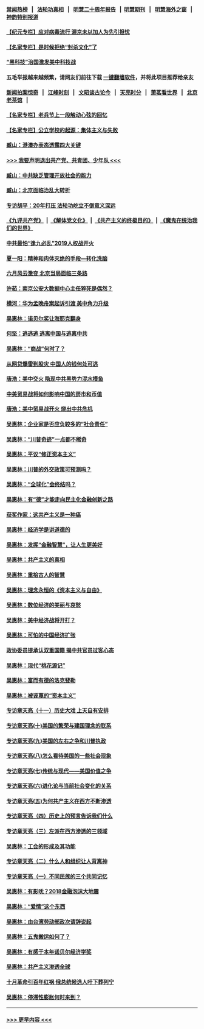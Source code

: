 #### [禁闻热榜](热点新闻.md?=0)  &nbsp;&nbsp;|&nbsp;&nbsp; [法轮功真相](https://github.com/gfw-breaker/truth/blob/master/README.md?=0) &nbsp;&nbsp;|&nbsp;&nbsp; [明慧二十周年报告](https://github.com/gfw-breaker/mh-reports/blob/master/README.md?=0) &nbsp;&nbsp;|&nbsp;&nbsp;[明慧期刊](https://github.com/gfw-breaker/mh-qikan) &nbsp;&nbsp;|&nbsp;&nbsp; [明慧海外之窗](https://github.com/gfw-breaker/mh-news/blob/master/README.md?=0) &nbsp;&nbsp;|&nbsp;&nbsp; [神韵特别报道](https://github.com/gfw-breaker/mh-news/blob/master/shenyun.md?=0)
#### [【纪元专栏】应对病毒流行 渥京未以加人为先引担忧](../pages/nsc423/n11875714.md?t=03011931) 
#### [【名家专栏】是时候拒绝“封杀文化”了](../pages/nsc423/n11814093.md?t=03011931) 
#### [“黑科技”治国激发美中科技战](../pages/nsc423/n11638056.md?t=03011931) 
#### 五毛举报越来越频繁，请网友们前往下载 [一键翻墙软件](https://github.com/gfw-breaker/ssr-accounts)，并将此项目推荐给亲友
#### [新闻拍案惊奇](https://github.com/gfw-breaker/banned-news/blob/master/pages/link4.md) &nbsp;&nbsp;|&nbsp;&nbsp; [江峰时刻](https://github.com/gfw-breaker/banned-news/blob/master/pages/link4.md) &nbsp;&nbsp;|&nbsp;&nbsp; [文昭谈古论今](https://github.com/gfw-breaker/banned-news/blob/master/pages/link4.md) &nbsp;&nbsp;|&nbsp;&nbsp; [天亮时分](https://github.com/gfw-breaker/banned-news/blob/master/pages/link4.md) &nbsp;&nbsp;|&nbsp;&nbsp; [萧茗看世界](https://github.com/gfw-breaker/banned-news/blob/master/pages/link4.md) &nbsp;&nbsp;|&nbsp;&nbsp; [北京老茶馆](https://github.com/gfw-breaker/banned-news/blob/master/pages/link4.md) &nbsp;&nbsp;|&nbsp;&nbsp; 
#### [【名家专栏】老兵节上一段触动心弦的回忆](../pages/nsc423/n11646016.md?t=03011931) 
#### [【名家专栏】公立学校的起源：集体主义与失败](../pages/nsc423/n11601833.md?t=03011931) 
#### [臧山：港澳办表态透露四大关键](../pages/nsc423/n11421628.md?t=03011931) 
#### [>>> 我要声明退出共产党、共青团、少年队 <<<](https://github.com/begood0513/goodnews/blob/master/quit/letter.md) 
#### [臧山：中共缺乏管理开放社会的能力](../pages/nsc423/n11407457.md?t=03011931) 
#### [臧山：北京面临治乱大转折](../pages/nsc423/n11406895.md?t=03011931) 
#### [专访胡平：20年打压 法轮功屹立不倒意义深远](../pages/nsc423/n11398800.md?t=03011931) 
#### [《九评共产党》](https://github.com/begood0513/9ping.md/blob/master/README.md) &nbsp;|&nbsp; [《解体党文化》](../../../../jtdwh.md/blob/master/README.md)  &nbsp;|&nbsp; [《共产主义的终极目的》](../../../../gczydzjmd.md/blob/master/README.md) &nbsp;|&nbsp; [《魔鬼在统治我们的世界》](../../../../mgztzwmdsj.md/blob/master/README.md) 
#### [中共最怕“逢九必乱”2019人权战开火](../pages/nsc423/n11385248.md?t=03011931) 
#### [夏一阳：精神和肉体灭绝的手段—转化洗脑](../pages/nsc423/n11368250.md?t=03011931) 
#### [六月风云激变 北京当局面临三条路](../pages/nsc423/n11313668.md?t=03011931) 
#### [许茹：南京公安大数据中心主任猝死是偶然？](../pages/nsc423/n11064744.md?t=03011931) 
#### [横河：华为孟晚舟案起诉引渡 美中角力升级](../pages/nsc423/n11027230.md?t=03011931) 
#### [吴惠林：诺贝尔奖让海耶克翻身](../pages/nsc423/n10890049.md?t=03011931) 
#### [何坚：逃逃逃 逃离中国与逃离中共](../pages/nsc423/n10592891.md?t=03011931) 
#### [吴惠林：“商战”何时了？](../pages/nsc423/n10573558.md?t=03011931) 
#### [从网贷爆雷到股灾 中国人的钱何处可逃](../pages/nsc423/n10572800.md?t=03011931) 
#### [唐浩：美中交火 隐现中共黑势力混水摸鱼](../pages/nsc423/n10544040.md?t=03011931) 
#### [中美贸易战将如何影响中国的房市和币值](../pages/nsc423/n10543697.md?t=03011931) 
#### [唐浩：美中贸易战开火 烧出中共危机](../pages/nsc423/n10540126.md?t=03011931) 
#### [吴惠林：企业家是否应负较多的“社会责任”](../pages/nsc423/n10535022.md?t=03011931) 
#### [吴惠林：“川普奇迹”一点都不稀奇](../pages/nsc423/n10512808.md?t=03011931) 
#### [吴惠林：平议“修正资本主义”](../pages/nsc423/n10495724.md?t=03011931) 
#### [吴惠林：川普的外交政策可预测吗？](../pages/nsc423/n10462387.md?t=03011931) 
#### [吴惠林：“全球化”会终结吗？](../pages/nsc423/n10452838.md?t=03011931) 
#### [吴惠林：有“德”才能走向民主化金融创新之路](../pages/nsc423/n10432292.md?t=03011931) 
#### [获奖作家：这共产主义是一种癌](../pages/nsc423/n10431541.md?t=03011931) 
#### [吴惠林：经济学是讲道德的](../pages/nsc423/n10398014.md?t=03011931) 
#### [吴惠林：发挥“金融智慧”，让人生更美好](../pages/nsc423/n10375019.md?t=03011931) 
#### [吴惠林：共产主义的真相](../pages/nsc423/n10351394.md?t=03011931) 
#### [吴惠林：重拾古人的智慧](../pages/nsc423/n10337691.md?t=03011931) 
#### [吴惠林：理念永恒的《资本主义与自由》](../pages/nsc423/n10316274.md?t=03011931) 
#### [吴惠林：数位经济的美丽与哀愁](../pages/nsc423/n10292946.md?t=03011931) 
#### [吴惠林：美中经济战将开打？](../pages/nsc423/n10258825.md?t=03011931) 
#### [吴惠林：可怕的中国经济扩张](../pages/nsc423/n10219147.md?t=03011931) 
#### [政协委员提承认双重国籍 揭中共官员过客心态](../pages/nsc423/n10208809.md?t=03011931) 
#### [吴惠林：现代“桃花源记”](../pages/nsc423/n10185234.md?t=03011931) 
#### [吴惠林：富而有德的洛克斐勒](../pages/nsc423/n10142264.md?t=03011931) 
#### [吴惠林：被诬蔑的“资本主义”](../pages/nsc423/n10124816.md?t=03011931) 
#### [专访章天亮（十一）历史大戏 上天自有安排](../pages/nsc423/n10094905.md?t=03011931) 
#### [专访章天亮(十)美国的繁荣与建国理念的联系](../pages/nsc423/n10094899.md?t=03011931) 
#### [专访章天亮(九)美国的左右之争和川普执政](../pages/nsc423/n10094889.md?t=03011931) 
#### [专访章天亮(八)怎么看待美国的一些社会现象](../pages/nsc423/n10094857.md?t=03011931) 
#### [专访章天亮(七)传统与现代——美国价值之争](../pages/nsc423/n10093140.md?t=03011931) 
#### [专访章天亮(六)进化论与当前社会变化的关系](../pages/nsc423/n10092036.md?t=03011931) 
#### [专访章天亮(五)为何共产主义在西方不断渗透](../pages/nsc423/n10083620.md?t=03011931) 
#### [专访章天亮（四）历史上的预言告诉我们什么](../pages/nsc423/n10083606.md?t=03011931) 
#### [专访章天亮（三）左派在西方渗透的三领域](../pages/nsc423/n10081115.md?t=03011931) 
#### [吴惠林：工会的形成及其功能](../pages/nsc423/n10080633.md?t=03011931) 
#### [专访章天亮（二）什么人和组织让人背离神](../pages/nsc423/n10076637.md?t=03011931) 
#### [专访章天亮（一）不同民族的三个共同记忆](../pages/nsc423/n10074188.md?t=03011931) 
#### [吴惠林：有影呒？2018金融泡沫大地震](../pages/nsc423/n10040534.md?t=03011931) 
#### [吴惠林：“爱情”这个东西](../pages/nsc423/n10019423.md?t=03011931) 
#### [吴惠林：由台湾劳动部政次请辞说起](../pages/nsc423/n9979679.md?t=03011931) 
#### [吴惠林：五鬼搬运如何了？](../pages/nsc423/n9925338.md?t=03011931) 
#### [吴惠林：有感于本年诺贝尔经济学奖](../pages/nsc423/n9871883.md?t=03011931) 
#### [吴惠林：共产主义渗透全球](../pages/nsc423/n9812748.md?t=03011931) 
#### [十月革命引百年红祸 俄总统候选人吁下葬列宁](../pages/nsc423/n9810182.md?t=03011931) 
#### [吴惠林：停滞性膨胀何时来到？](../pages/nsc423/n9764136.md?t=03011931) 

----
#### [ >>> 更早内容 <<< ](../indexes/nsc423-earlier.md)

